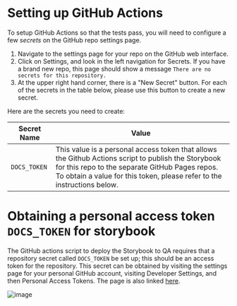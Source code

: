 # Setting up GitHub Actions

To setup GitHub Actions so that the tests pass, you will need to configure
a few *secrets* on the GitHub repo settings page.

1. Navigate to the settings page for your repo on the GitHub web interface.
2. Click on Settings, and look in the left navigation for Secrets.  If you
   have a brand new repo, this page should show a message `There are no secrets for
   this repository.`
3. At the upper right hand corner, there is a "New Secret" button.  For each of
   the secrets in the table below, please use this button to create a new
   secret.

Here are the secrets you need to create:


| Secret Name | Value | 
|-|-|
| `DOCS_TOKEN` | This value is a personal access token that allows the Github Actions script to publish the Storybook for this repo to the separate GitHub Pages repos. To obtain a value for this token, please refer to the instructions below.  |

# Obtaining a personal access token `DOCS_TOKEN` for storybook

The GitHub actions script to deploy the Storybook to QA requires that a repository secret called `DOCS_TOKEN` be set up; this should be an access token for the repository. This secret can be obtained by visiting the settings page for your personal GitHub account, visiting Developer Settings, and then Personal Access Tokens. The page is also linked [here](https://github.com/settings/tokens).

![image](https://user-images.githubusercontent.com/1119017/147836507-0190801c-ce94-4e5a-9abe-6a1d2d0455af.png)

